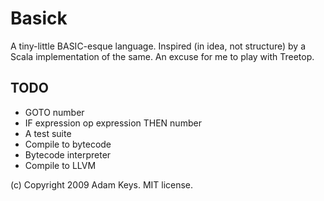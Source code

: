# Basick

A tiny-little BASIC-esque language. Inspired (in idea, not structure) by a Scala implementation of the same. An excuse for me to play with Treetop.

## TODO

* GOTO number
* IF expression op expression THEN number
* A test suite
* Compile to bytecode
* Bytecode interpreter
* Compile to LLVM

(c) Copyright 2009 Adam Keys. MIT license.

